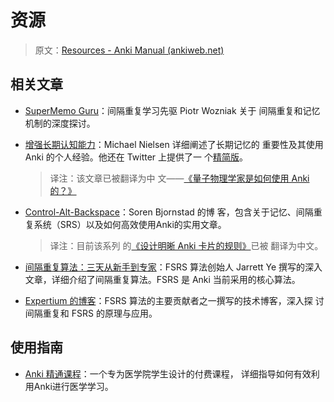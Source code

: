 # 资源

> 原文：[Resources - Anki Manual (ankiweb.net)](https://docs.ankiweb.net/resources.html)

## 相关文章

- [SuperMemo Guru](https://supermemo.guru/wiki/SuperMemo_Guru)：间隔重复学习先驱 Piotr Wozniak 关于
  间隔重复和记忆机制的深度探讨。

- [增强长期认知能力](http://augmentingcognition.com/ltm.html)：Michael Nielsen 详细阐述了长期记忆的
  重要性及其使用 Anki 的个人经验。他还在 Twitter 上提供了一
  个[精简版](https://twitter.com/michael_nielsen/status/957763229454774272)。
  > 译注：该文章已被翻译为中
  > 文——[《量子物理学家是如何使用 Anki 的？》](https://zhuanlan.fxzhihu.com/p/65131722)
- [Control-Alt-Backspace](https://controlaltbackspace.org/categories/memory/)：Soren Bjornstad 的博
  客，包含关于记忆、间隔重复系统（SRS）以及如何高效使用Anki的实用文章。

  > 译注：目前该系列
  > 的[《设计明晰 Anki 卡片的规则》](https://l-m-sherlock.github.io/ZhiHuArchive/691567753.html)已被
  > 翻译为中文。

- [间隔重复算法：三天从新手到专家](https://github.com/open-spaced-repetition/fsrs4anki/wiki/Spaced-Repetition-Algorithm:-A-Three%E2%80%90Day-Journey-from-Novice-to-Expert)：FSRS
  算法创始人 Jarrett Ye 撰写的深入文章，详细介绍了间隔重复算法。FSRS 是 Anki 当前采用的核心算法。

- [Expertium 的博客](https://expertium.github.io/)：FSRS 算法的主要贡献者之一撰写的技术博客，深入探
  讨间隔重复和 FSRS 的原理与应用。

## 使用指南

- [Anki 精通课程](https://www.theanking.com/anki-mastery-course)：一个专为医学院学生设计的付费课程，
  详细指导如何有效利用Anki进行医学学习。
